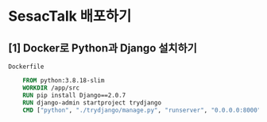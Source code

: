 # SesacTalk 배포하기

## [1] Docker로 Python과 Django 설치하기
`Dockerfile`

```Dockerfile
    FROM python:3.8.18-slim
    WORKDIR /app/src
    RUN pip install Django==2.0.7
    RUN django-admin startproject trydjango
    CMD ["python", "./trydjango/manage.py", "runserver", "0.0.0.0:8000"]
```